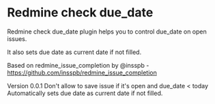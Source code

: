 # Redmine check due_date


Redmine check due_date plugin helps you to control due_date on open issues.

It also sets due date as current date if not filled.

Based on redmine_issue_completion by @insspb - https://github.com/insspb/redmine_issue_completion

Version 0.0.1
Don't allow to save issue if it's open and due_date < today
Automatically sets due date as current date if not filled.

